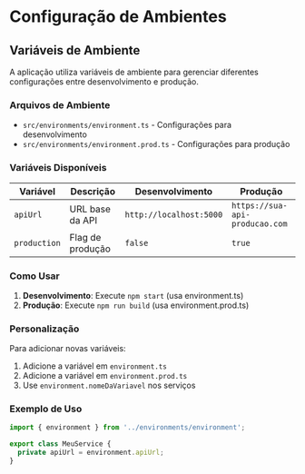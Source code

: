 # Configuração de Ambientes

## Variáveis de Ambiente

A aplicação utiliza variáveis de ambiente para gerenciar diferentes configurações entre desenvolvimento e produção.

### Arquivos de Ambiente

- `src/environments/environment.ts` - Configurações para desenvolvimento
- `src/environments/environment.prod.ts` - Configurações para produção

### Variáveis Disponíveis

| Variável | Descrição | Desenvolvimento | Produção |
|----------|-----------|-----------------|----------|
| `apiUrl` | URL base da API | `http://localhost:5000` | `https://sua-api-producao.com` |
| `production` | Flag de produção | `false` | `true` |

### Como Usar

1. **Desenvolvimento**: Execute `npm start` (usa environment.ts)
2. **Produção**: Execute `npm run build` (usa environment.prod.ts)

### Personalização

Para adicionar novas variáveis:

1. Adicione a variável em `environment.ts`
2. Adicione a variável em `environment.prod.ts`
3. Use `environment.nomeDaVariavel` nos serviços

### Exemplo de Uso

```typescript
import { environment } from '../environments/environment';

export class MeuService {
  private apiUrl = environment.apiUrl;
}
``` 